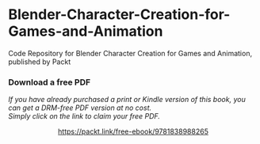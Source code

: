 # Blender-Character-Creation-for-Games-and-Animation
Code Repository for Blender Character Creation for Games and Animation, published by Packt
### Download a free PDF

 <i>If you have already purchased a print or Kindle version of this book, you can get a DRM-free PDF version at no cost.<br>Simply click on the link to claim your free PDF.</i>
<p align="center"> <a href="https://packt.link/free-ebook/9781838988265">https://packt.link/free-ebook/9781838988265 </a> </p>